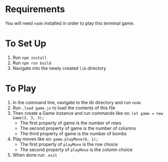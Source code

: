 Requirements
=============
You will need `node` installed in order to play this terminal game.


To Set Up
==========
1. Run `npm install`
2. Run `npm run build`
3. Navigate into the newly created `lib` directory

To Play
========
1. In the command line, navigate to the lib directory and run `node`
2. Run `.load game.js` to load the contents of this file
3. Then create a Game instance and run commands like so: `let game = new Game(3, 3, 3);`
    * The first property of game is the number of rows
    * The second property of game is the number of columns
    * The third property of game is the number of bombs
4. Play moves like so: `game.playMove(0, 1);`
    * The first property of `playMove` is the row choice
    * The second property of `playMove` is the column choice
5. When done run `.exit`
